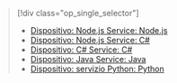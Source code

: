 > [!div class="op_single_selector"]
> * [Dispositivo: Node.js Service: Node.js](../articles/iot-hub/iot-hub-node-node-schedule-jobs.md)
> * [Dispositivo: Node.js Service: C#](../articles/iot-hub/iot-hub-csharp-node-schedule-jobs.md)
> * [Dispositivo: C# Service: C#](../articles/iot-hub/iot-hub-csharp-csharp-schedule-jobs.md)
> * [Dispositivo: Java Service: Java](../articles/iot-hub/iot-hub-java-java-schedule-jobs.md)
> * [Dispositivo: servizio Python: Python](../articles/iot-hub/iot-hub-python-python-schedule-jobs.md)
